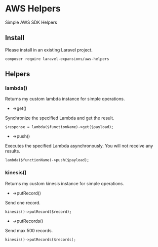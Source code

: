 # AWS Helpers
Simple AWS SDK Helpers

## Install

Please install in an existing Laravel project.
```
composer require laravel-expansions/aws-helpers
```

## Helpers

### lambda()

Returns my custom lambda instance for simple operations.

- ->get()

Synchronize the specified Lambda and get the result.
```
$response = lambda($functionName)->get($payload);
```

- ->push()

Executes the specified Lambda asynchronously. You will not receive any results.
```
lambda($functionName)->push($payload);
```

### kinesis()

Returns my custom kinesis instance for simple operations.

- ->putRecord()

Send one record.
```
kinesis()->putRecord($record);
```

- ->putRecords()

Send max 500 records.
```
kinesis()->putRecords($records);
```
